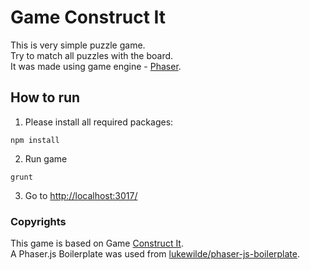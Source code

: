 # Game Construct It  

This is very simple puzzle game.  
Try to match all puzzles with the board.  
It was made using game engine - [Phaser](http://phaser.io/).

## How to run
1. Please install all required packages:
```
npm install
```
2. Run game
```
grunt
```
3. Go to [http://localhost:3017/](http://localhost:3017/)

### Copyrights

This game is based on Game [Construct It](http://www.grylogiczne.biz.pl/ukladanki/construct-it.html).  
A Phaser.js Boilerplate was used from [lukewilde/phaser-js-boilerplate](https://github.com/lukewilde/phaser-js-boilerplate).

